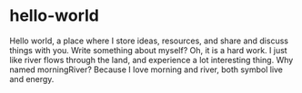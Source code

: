 # hello-world
Hello world, a place where I store ideas, resources, and share and discuss things with you.
Write something about myself? Oh, it is a hard work. I just like river flows through the land, and experience a lot interesting thing. Why named morningRiver? Because I love morning and river, both symbol live and energy.
